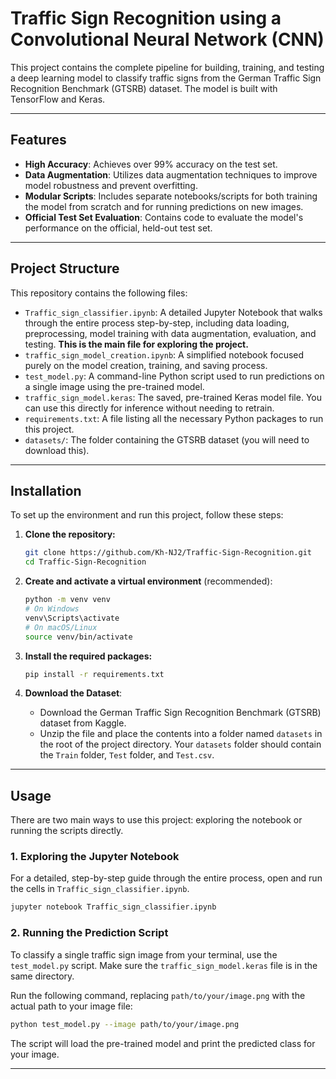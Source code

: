 # Traffic Sign Recognition using a Convolutional Neural Network (CNN)

This project contains the complete pipeline for building, training, and testing a deep learning model to classify traffic signs from the German Traffic Sign Recognition Benchmark (GTSRB) dataset. The model is built with TensorFlow and Keras.

---

## Features
 
* **High Accuracy**: Achieves over 99% accuracy on the test set.
* **Data Augmentation**: Utilizes data augmentation techniques to improve model robustness and prevent overfitting.
* **Modular Scripts**: Includes separate notebooks/scripts for both training the model from scratch and for running predictions on new images.
* **Official Test Set Evaluation**: Contains code to evaluate the model's performance on the official, held-out test set.

---

## Project Structure

This repository contains the following files:

* `Traffic_sign_classifier.ipynb`: A detailed Jupyter Notebook that walks through the entire process step-by-step, including data loading, preprocessing, model training with data augmentation, evaluation, and testing. **This is the main file for exploring the project.**
* `traffic_sign_model_creation.ipynb`: A simplified notebook focused purely on the model creation, training, and saving process.
* `test_model.py`: A command-line Python script used to run predictions on a single image using the pre-trained model.
* `traffic_sign_model.keras`: The saved, pre-trained Keras model file. You can use this directly for inference without needing to retrain.
* `requirements.txt`: A file listing all the necessary Python packages to run this project.
* `datasets/`: The folder containing the GTSRB dataset (you will need to download this).

---

## Installation

To set up the environment and run this project, follow these steps:

1.  **Clone the repository:**
    ```bash
    git clone https://github.com/Kh-NJ2/Traffic-Sign-Recognition.git
    cd Traffic-Sign-Recognition
    ```

2.  **Create and activate a virtual environment** (recommended):
    ```bash
    python -m venv venv
    # On Windows
    venv\Scripts\activate
    # On macOS/Linux
    source venv/bin/activate
    ```

3.  **Install the required packages:**
    ```bash
    pip install -r requirements.txt
    ```

4.  **Download the Dataset**:
    * Download the German Traffic Sign Recognition Benchmark (GTSRB) dataset from Kaggle.
    * Unzip the file and place the contents into a folder named `datasets` in the root of the project directory. Your `datasets` folder should contain the `Train` folder, `Test` folder, and `Test.csv`.

---

## Usage

There are two main ways to use this project: exploring the notebook or running the scripts directly.

### 1. Exploring the Jupyter Notebook

For a detailed, step-by-step guide through the entire process, open and run the cells in `Traffic_sign_classifier.ipynb`.

```bash
jupyter notebook Traffic_sign_classifier.ipynb
```

### 2. Running the Prediction Script

To classify a single traffic sign image from your terminal, use the `test_model.py` script. Make sure the `traffic_sign_model.keras` file is in the same directory.

Run the following command, replacing `path/to/your/image.png` with the actual path to your image file:

```bash
python test_model.py --image path/to/your/image.png
```

The script will load the pre-trained model and print the predicted class for your image.

---
